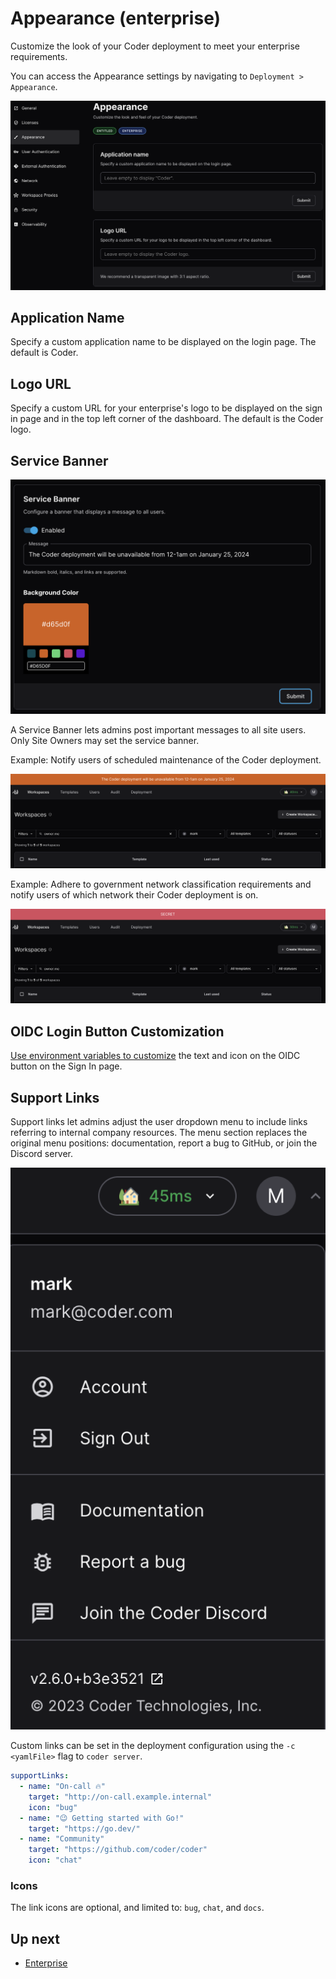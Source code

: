 # Appearance (enterprise)

Customize the look of your Coder deployment to meet your enterprise
requirements.

You can access the Appearance settings by navigating to
`Deployment > Appearance`.

![application name and logo url](../images/admin/application-name-logo-url.png)

## Application Name

Specify a custom application name to be displayed on the login page. The default
is Coder.

## Logo URL

Specify a custom URL for your enterprise's logo to be displayed on the sign in
page and in the top left corner of the dashboard. The default is the Coder logo.

## Service Banner

![service banner](../images/admin/service-banner-config.png)

A Service Banner lets admins post important messages to all site users. Only
Site Owners may set the service banner.

Example: Notify users of scheduled maintenance of the Coder deployment.

![service banner maintenance](../images/admin/service-banner-maintenance.png)

Example: Adhere to government network classification requirements and notify
users of which network their Coder deployment is on.

![service banner secret](../images/admin/service-banner-secret.png)

## OIDC Login Button Customization

[Use environment variables to customize](../auth#oidc-login-customization) the
text and icon on the OIDC button on the Sign In page.

## Support Links

Support links let admins adjust the user dropdown menu to include links
referring to internal company resources. The menu section replaces the original
menu positions: documentation, report a bug to GitHub, or join the Discord
server.

![support links](../images/admin/support-links.png)

Custom links can be set in the deployment configuration using the
`-c <yamlFile>` flag to `coder server`.

```yaml
supportLinks:
  - name: "On-call 🔥"
    target: "http://on-call.example.internal"
    icon: "bug"
  - name: "😉 Getting started with Go!"
    target: "https://go.dev/"
  - name: "Community"
    target: "https://github.com/coder/coder"
    icon: "chat"
```

### Icons

The link icons are optional, and limited to: `bug`, `chat`, and `docs`.

## Up next

- [Enterprise](../enterprise.md)
